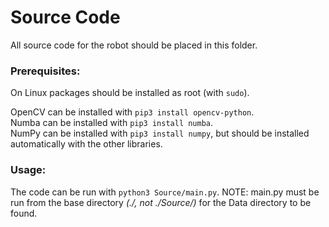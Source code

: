 # Source Code
All source code for the robot should be placed in this folder.

### Prerequisites:
  
On Linux packages should be installed as root (with `sudo`).  

OpenCV can be installed with `pip3 install opencv-python`.  
Numba can be installed with `pip3 install numba`.  
NumPy can be installed with `pip3 install numpy`, but should be installed automatically with the other libraries.  

### Usage:

The code can be run with `python3 Source/main.py`. NOTE: main.py must be run from the base directory *(./, not ./Source/)* for the Data directory to be found.  
